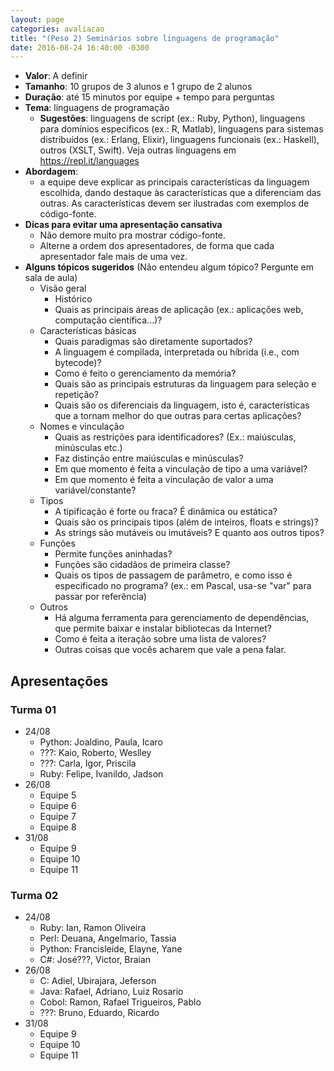 ```yaml
---
layout: page
categories: avaliacao
title: "(Peso 2) Seminários sobre linguagens de programação"
date: 2016-08-24 16:40:00 -0300
---
```


- **Valor**: A definir
- **Tamanho**: 10 grupos de 3 alunos e 1 grupo de 2 alunos
- **Duração**: até 15 minutos por equipe + tempo para perguntas
- **Tema**: linguagens de programação
    + **Sugestões**: linguagens de script (ex.: Ruby, Python), linguagens para domínios específicos (ex.: R, Matlab), linguagens para sistemas distribuídos (ex.: Erlang, Elixir), linguagens funcionais (ex.: Haskell), outros (XSLT, Swift). Veja outras linguagens em <https://repl.it/languages>
- **Abordagem**:
    - a equipe deve explicar as principais características da linguagem escolhida, dando destaque às características que a diferenciam das outras. As características devem ser ilustradas com exemplos de código-fonte.
- **Dicas para evitar uma apresentação cansativa**
    - Não demore muito pra mostrar código-fonte.
    - Alterne a ordem dos apresentadores, de forma que cada apresentador fale mais de uma vez.
- **Alguns tópicos sugeridos** (Não entendeu algum tópico? Pergunte em sala de aula)
    + Visão geral
        + Histórico
        + Quais as principais áreas de aplicação (ex.: aplicações web, computação científica...)?
    + Características básicas
        + Quais paradigmas são diretamente suportados?
        + A linguagem é compilada, interpretada ou híbrida (i.e., com bytecode)?
        + Como é feito o gerenciamento da memória?
        + Quais são as principais estruturas da linguagem para seleção e repetição?
        + Quais são os diferenciais da linguagem, isto é, características que a tornam melhor do que outras para certas aplicações?
    + Nomes e vinculação
        + Quais as restrições para identificadores? (Ex.: maiúsculas, minúsculas etc.)
        + Faz distinção entre maiúsculas e minúsculas?
        + Em que momento é feita a vinculação de tipo a uma variável?
        + Em que momento é feita a vinculação de valor a uma variável/constante?
    + Tipos
        + A tipificação é forte ou fraca? É dinâmica ou estática?
        + Quais são os principais tipos (além de inteiros, floats e strings)?
        + As strings são mutáveis ou imutáveis? E quanto aos outros tipos?
    + Funções
        + Permite funções aninhadas?
        + Funções são cidadãos de primeira classe?
        + Quais os tipos de passagem de parâmetro, e como isso é especificado no programa? (ex.: em Pascal, usa-se "var" para passar por referência)
    + Outros
        + Há alguma ferramenta para gerenciamento de dependências, que permite baixar e instalar bibliotecas da Internet?
        + Como é feita a iteração sobre uma lista de valores?
        + Outras coisas que vocês acharem que vale a pena falar.

## Apresentações


### Turma 01

- 24/08
    + Python: Joaldino, Paula, Icaro
    + ???: Kaio, Roberto, Weslley
    + ???: Carla, Igor, Priscila
    + Ruby: Felipe, Ivanildo, Jadson
- 26/08
    + Equipe 5
    + Equipe 6
    + Equipe 7
    + Equipe 8
- 31/08
    + Equipe 9
    + Equipe 10
    + Equipe 11

### Turma 02

- 24/08
    + Ruby: Ian, Ramon Oliveira
    + Perl: Deuana, Angelmario, Tassia
    + Python: Francisleide, Elayne, Yane
    + C#: José???, Victor, Braian
- 26/08
    + C: Adiel, Ubirajara, Jeferson
    + Java: Rafael, Adriano, Luiz Rosario
    + Cobol: Ramon, Rafael Trigueiros, Pablo
    + ???: Bruno, Eduardo, Ricardo
- 31/08
    + Equipe 9
    + Equipe 10
    + Equipe 11
